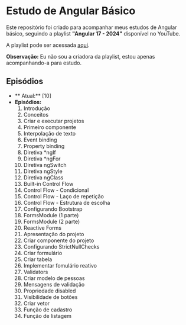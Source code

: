 # Estudo de Angular Básico

Este repositório foi criado para acompanhar meus estudos de Angular básico, seguindo a playlist **"Angular 17 - 2024"** disponível no YouTube.

A playlist pode ser acessada [aqui](https://www.youtube.com/watch?v=zXL0hmil964&list=PLWXw8Gu52TRKj3tFWHlkheh8rLQRqQ1__).

**Observação:** Eu não sou a criadora da playlist, estou apenas acompanhando-a para estudo.

## Episódios

- ** Atual:** [10]
- **Episódios:**
  1. Introdução
  2. Conceitos
  3. Criar e executar projetos
  4. Primeiro componente
  5. Interpolação de texto
  6. Event binding
  7. Property binding
  8. Diretiva *ngIf
  9. Diretiva *ngFor
  10. Diretiva ngSwitch
  11. Diretiva ngStyle
  12. Diretiva ngClass
  13. Built-in Control Flow
  14. Control Flow - Condicional
  15. Control Flow - Laço de repetição
  16. Control Flow - Estrutura de escolha
  17. Configurando Bootstrap
  18. FormsModule (1 parte)
  19. FormsModule (2 parte)
  20. Reactive Forms
  21. Apresentação do projeto
  22. Criar componente do projeto
  23. Configurando StrictNullChecks
  24. Criar formulário
  25. Criar tabela
  26. Implementar fomulário reativo
  27. Validators
  28. Criar modelo de pessoas
  29. Mensagens de validação
  30. Propriedade disabled
  31. Visibilidade de botões
  32. Criar vetor
  33. Função de cadastro
  34. Função de listagem

